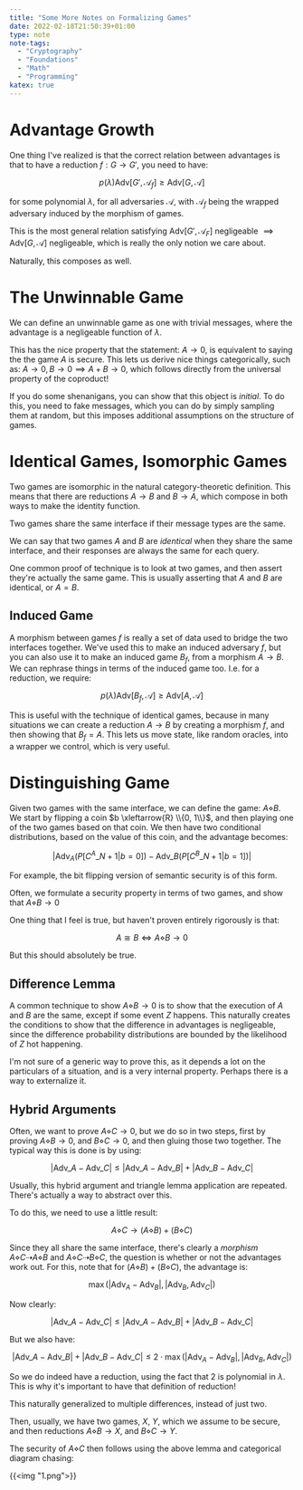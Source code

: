 ```yaml
---
title: "Some More Notes on Formalizing Games"
date: 2022-02-18T21:50:39+01:00
type: note
note-tags:
  - "Cryptography"
  - "Foundations"
  - "Math"
  - "Programming"
katex: true
---
```


# Advantage Growth

One thing I've realized is that the correct relation between advantages
is that to have a reduction $f : G \to G'$, you need to have:

$$
p(\lambda)\text{Adv}[G', \mathscr{A}_f] \geq \text{Adv}[G, \mathscr{A}]
$$

for some polynomial $\lambda$,
for all adversaries $\mathscr{A}$, with $\mathscr{A}_f$ being the wrapped
adversary induced by the morphism of games.

This is the most general relation satisfying $\text{Adv}[G', \mathscr{A}_F]$ negligeable
$\implies \text{Adv}[G, \mathscr{A}]$ negligeable, which is really the only
notion we care about.

Naturally, this composes as well.

# The Unwinnable Game

We can define an unwinnable game as one with trivial messages,
where the advantage is a negligeable function of $\lambda$.

This has the nice property that the statement:
$A \to 0$, is equivalent to saying the the game $A$ is secure.
This lets us derive nice things categorically, such as:
$A \to 0, B \to 0 \implies A + B \to 0$, which follows directly
from the universal property of the coproduct!

If you do some shenanigans, you can show that this object is *initial*.
To do this, you need to fake messages, which you can do by simply
sampling them at random, but this imposes additional assumptions
on the structure of games.

# Identical Games, Isomorphic Games


Two games are isomorphic in the natural category-theoretic definition.
This means that there are reductions $A \to B$ and $B \to A$, which compose
in both ways to make the identity function.

Two games share the same interface if their message types are the same.

We can say that two games $A$ and $B$ are *identical* when they share
the same interface, and their responses are always the same for each query.

One common proof of technique is to look at two games, and then assert they're
actually the same game. This is usually asserting that $A$ and $B$ are
identical, or $A = B$.

## Induced Game

A morphism between games $f$ is really a set of data used to bridge
the two interfaces together. We've used this to make an induced adversary
$f$, but you can also use it to make an induced game $B_f$, from
a morphism $A \to B$. We can rephrase things in terms of the induced game too.
I.e. for a reduction, we require:

$$
p(\lambda)\text{Adv}[B_f, \mathscr{A}] \geq \text{Adv}[A, \mathscr{A}]
$$

This is useful with the technique of identical games, because in many situations
we can create a reduction $A \to B$ by creating a morphism $f$,
and then showing that $B_f = A$. This lets us move state, like random oracles,
into a wrapper we control, which is very useful.

# Distinguishing Game

Given two games with the same interface, we can define the game:
$A \diamond B$. We start by flipping a coin $b \xleftarrow{R} \\{0, 1\\}$,
and then playing one of the two games based on that coin. We then
have two conditional distributions, based on the value of this coin,
and the advantage becomes:

$$
|\text{Adv}_A(P[C^A\_{N+1}|b=0]) - \text{Adv}\_B(P[C^B\_{N+1} | b=1])|
$$

For example, the bit flipping version of semantic security is of this form.

Often, we formulate a security property in terms of two games, and show
that $A \diamond B \to 0$

One thing that I feel is true, but haven't proven entirely rigorously is that:

$$
A \cong B \iff A \diamond B \to 0
$$

But this should absolutely be true.

## Difference Lemma

A common technique to show $A \diamond B \to 0$ is to show that the execution
of $A$ and $B$ are the same, except if some event $Z$ happens. This naturally
creates the conditions to show that the difference in advantages is negligeable,
since the difference probability distributions are bounded by the likelihood of $Z$
hot happening.

I'm not sure of a generic way to prove this, as it depends a lot on the particulars
of a situation, and is a very internal property. Perhaps there is a way to externalize
it.

## Hybrid Arguments

Often, we want to prove $A \diamond C \to 0$, but we do so in two steps,
first by proving $A \diamond B \to 0$, and $B \diamond C \to 0$, and
then gluing those two together. The typical way this is done is by using:

$$
|\text{Adv}\_A - \text{Adv}\_C| \leq |\text{Adv}\_A - \text{Adv}\_B| + |\text{Adv}\_{B} - \text{Adv}\_{C}|
$$

Usually, this hybrid argument and triangle lemma application are repeated.
There's actually a way to abstract over this.

To do this, we need to use a little result:

$$
A \diamond C \to (A \diamond B) + (B \diamond C)
$$

Since they all share the same interface, there's clearly a *morphism*
$A \diamond C \dashrightarrow A \diamond B$ and $A \diamond C \dashrightarrow B \diamond C$,
the question is whether or not the advantages work out. For this,
note that for $(A \diamond B) + (B \diamond C)$, the advantage is:

$$
\max(|\text{Adv}_A - \text{Adv}_B|, |\text{Adv}_B, \text{Adv}_C|)
$$


Now clearly:

$$
|\text{Adv}\_A - \text{Adv}\_C| \leq |\text{Adv}\_A - \text{Adv}\_B| + |\text{Adv}\_{B} - \text{Adv}\_{C}|
$$

But we also have:

$$
|\text{Adv}\_A - \text{Adv}\_B| + |\text{Adv}\_{B} - \text{Adv}\_{C}| \leq 
2 \cdot \max(|\text{Adv}_A - \text{Adv}_B|, |\text{Adv}_B, \text{Adv}_C|)
$$

So we do indeed have a reduction, using the fact that $2$ is polynomial
in $\lambda$. This is why it's important to have that definition
of reduction!

This naturally generalized to multiple differences, instead of just two.

Then, usually, we have two games, $X$, $Y$, which we assume to be secure,
and then reductions $A \diamond B \to X$, and $B \diamond C \to Y$.

The security of $A \diamond C$ then follows using the above lemma
and categorical diagram chasing:

{{<img "1.png">}}
